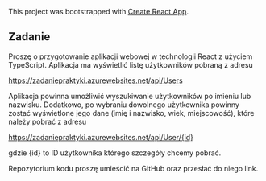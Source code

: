 This project was bootstrapped with [Create React App](https://github.com/facebook/create-react-app).

## Zadanie

Proszę o przygotowanie aplikacji webowej w technologii React z użyciem TypeScript. Aplikacja ma wyświetlić listę użytkowników pobraną z adresu

https://zadaniepraktyki.azurewebsites.net/api/Users

Aplikacja powinna umożliwić wyszukiwanie użytkowników po imieniu lub nazwisku. Dodatkowo, po wybraniu dowolnego użytkownika powinny zostać wyświetlone jego dane (imię i nazwisko, wiek, miejscowość), które należy pobrać z adresu

https://zadaniepraktyki.azurewebsites.net/api/User/{id}

gdzie {id} to ID użytkownika którego szczegóły chcemy pobrać.

Repozytorium kodu proszę umieścić na GitHub oraz przesłać do niego link.
